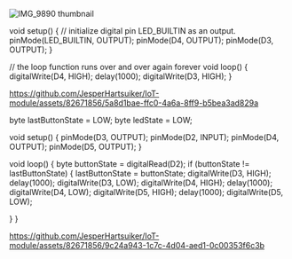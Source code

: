 
![IMG_9890 thumbnail](https://github.com/JesperHartsuiker/IoT-module/assets/82671856/936bba47-df32-4d7e-8327-caafae94a93c)



void setup() {
  // initialize digital pin LED_BUILTIN as an output.
  pinMode(LED_BUILTIN, OUTPUT);
  pinMode(D4, OUTPUT);
  pinMode(D3, OUTPUT);
}

// the loop function runs over and over again forever
void loop() {
  digitalWrite(D4, HIGH);
  delay(1000);
  digitalWrite(D3, HIGH);
}




https://github.com/JesperHartsuiker/IoT-module/assets/82671856/5a8d1bae-ffc0-4a6a-8ff9-b5bea3ad829a





byte lastButtonState = LOW;
byte ledState = LOW;

void setup() {
  pinMode(D3, OUTPUT);
  pinMode(D2, INPUT);
  pinMode(D4, OUTPUT);
  pinMode(D5, OUTPUT);
}

void loop() {
  byte buttonState = digitalRead(D2);
  if (buttonState != lastButtonState) {
    lastButtonState = buttonState;
    digitalWrite(D3, HIGH);
    delay(1000);
    digitalWrite(D3, LOW);
    digitalWrite(D4, HIGH);
    delay(1000);
    digitalWrite(D4, LOW);
    digitalWrite(D5, HIGH); 
    delay(1000);
    digitalWrite(D5, LOW);  
    
  }
}


https://github.com/JesperHartsuiker/IoT-module/assets/82671856/9c24a943-1c7c-4d04-aed1-0c00353f6c3b


